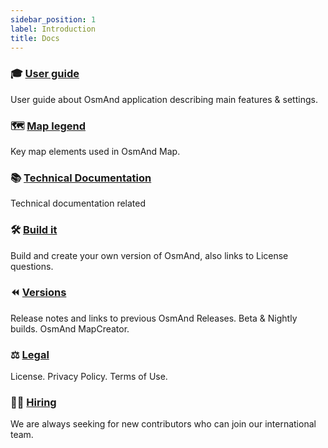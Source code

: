 ```yaml
---
sidebar_position: 1
label: Introduction
title: Docs
---
```



### 🎓 [User guide](/docs/user/)

User guide about OsmAnd application describing main features & settings.

### 🗺️ [Map legend](/docs/user/map-legend/)

Key map elements used in OsmAnd Map.

### 📚 [Technical Documentation](/docs/technical/)

Technical documentation related 

### 🛠 [Build it](/docs/build-it/)

Build and create your own version of OsmAnd, also links to License questions.

### ⏪ [Versions](/docs/versions/)

Release notes and links to previous OsmAnd Releases. Beta & Nightly builds. OsmAnd MapCreator.

### ⚖ [Legal](/docs/legal/)

License. Privacy Policy. Terms of Use.

### 🚵‍♂️ [Hiring](/docs/hiring/)

We are always seeking for new contributors who can join our international team.




